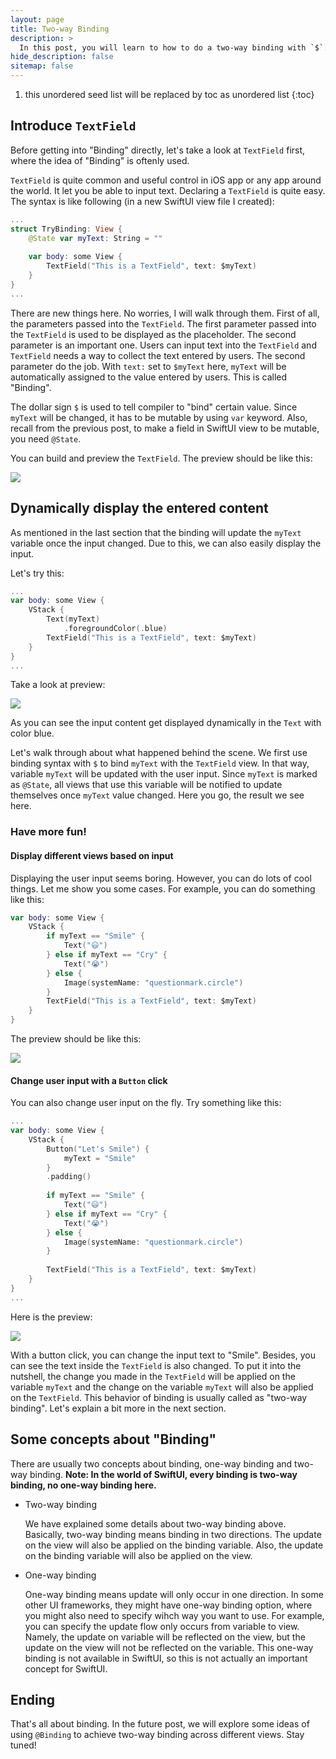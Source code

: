 ```yaml
---
layout: page
title: Two-way Binding
description: >
  In this post, you will learn to how to do a two-way binding with `$`. You will also know how to setup a `TextField`.
hide_description: false
sitemap: false
---
```


1. this unordered seed list will be replaced by toc as unordered list
{:toc}

## Introduce `TextField`

Before getting into "Binding" directly, let's take a look at `TextField` first, where the idea of "Binding" is oftenly used.

`TextField` is quite common and useful control in iOS app or any app around the world. It let you be able to input text. Declaring a `TextField` is quite easy. The syntax is like following (in a new SwiftUI view file I created):

``` swift
...
struct TryBinding: View {
    @State var myText: String = ""
    
    var body: some View {
        TextField("This is a TextField", text: $myText)
    }
}
...
```

There are new things here. No worries, I will walk through them. First of all, the parameters passed into the `TextField`. The first parameter passed into the `TextField` is used to be displayed as the placeholder. The second parameter is an important one. Users can input text into the `TextField` and `TextField` needs a way to collect the text entered by users. The second parameter do the job. With `text:` set to `$myText` here, `myText` will be automatically assigned to the value entered by users. This is called "Binding". 

The dollar sign `$` is used to tell compiler to "bind" certain value. Since `myText` will be changed, it has to be mutable by using `var` keyword. Also, recall from the previous post, to make a field in SwiftUI view to be mutable, you need `@State`.

You can build and preview the `TextField`. The preview should be like this: 

![](8/../../assets/img/intro/8/preview1.gif)

## Dynamically display the entered content

As mentioned in the last section that the binding will update the `myText` variable once the input changed. Due to this, we can also easily display the input.

Let's try this:

``` swift
...
var body: some View {
    VStack {
        Text(myText)
            .foregroundColor(.blue)
        TextField("This is a TextField", text: $myText)
    }
}
...
```

Take a look at preview:

![](../assets/img/intro/8/preview2.gif)

As you can see the input content get displayed dynamically in the `Text` with color blue.

Let's walk through about what happened behind the scene. We first use binding syntax with `$` to bind `myText` with the `TextField` view. In that way, variable `myText` will be updated with the user input. Since `myText` is marked as `@State`, all views that use this variable will be notified to update themselves once `myText` value changed. Here you go, the result we see here.

### Have more fun!

#### Display different views based on input

Displaying the user input seems boring. However, you can do lots of cool things. Let me show you some cases. For example, you can do something like this:

``` swift
var body: some View {
    VStack {
        if myText == "Smile" {
            Text("😃")
        } else if myText == "Cry" {
            Text("😭")
        } else {
            Image(systemName: "questionmark.circle")
        }
        TextField("This is a TextField", text: $myText)
    }
}
```

The preview should be like this:

![](../assets/img/intro/8/preview3.gif)

#### Change user input with a `Button` click

You can also change user input on the fly. Try something like this:

``` swift
...
var body: some View {
    VStack {
        Button("Let's Smile") {
            myText = "Smile"
        }
        .padding()
        
        if myText == "Smile" {
            Text("😃")
        } else if myText == "Cry" {
            Text("😭")
        } else {
            Image(systemName: "questionmark.circle")
        }
        
        TextField("This is a TextField", text: $myText)
    }
}
...
```

Here is the preview:

![](../assets/img/intro/8/preview4.gif)

With a button click, you can change the input text to "Smile". Besides, you can see the text inside the `TextField` is also changed. To put it into the nutshell, the change you made in the `TextField` will be applied on the variable `myText` and the change on the variable `myText` will also be applied on the `TextField`. This behavior of binding is usually called as "two-way binding". Let's explain a bit more in the next section.

## Some concepts about "Binding"

There are usually two concepts about binding, one-way binding and two-way binding. **Note: In the world of SwiftUI, every binding is two-way binding, no one-way binding here.**

- Two-way binding
  
  We have explained some details about two-way binding above. Basically, two-way binding means binding in two directions. The update on the view will also be applied on the binding variable. Also, the update on the binding variable will also be applied on the view.

- One-way binding

  One-way binding means update will only occur in one direction. In some other UI frameworks, they might have one-way binding option, where you might also need to specify wihch way you want to use. For example, you can specify the update flow only occurs from variable to view. Namely, the update on variable will be reflected on the view, but the update on the view will not be reflected on the variable. This one-way binding is not available in SwiftUI, so this is not actually an important concept for SwiftUI.


## Ending

That's all about binding. In the future post, we will explore some ideas of using `@Binding` to achieve two-way binding across different views. Stay tuned!


<!-- Continue with [Use Button](button.md){:.heading.flip-title}
{:.read-more} -->
